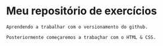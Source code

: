 # Meu repositório de exercícios

    Aprendendo a trabalhar com o versionamento do github.

    Posteriormente começaremos a trabaçhar com o HTML & CSS.